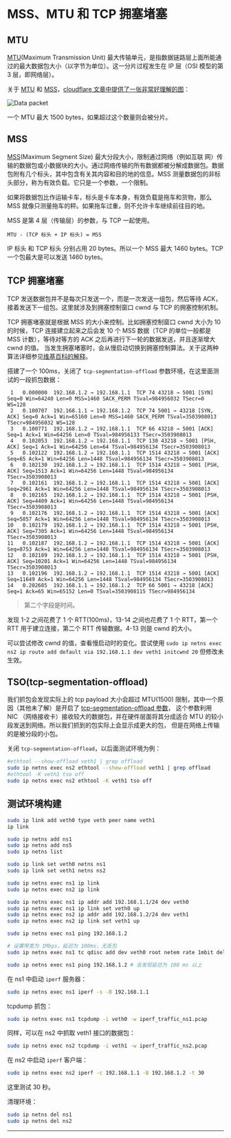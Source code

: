 # MSS、MTU 和 TCP 拥塞堵塞

## MTU

[MTU][2](Maximum Transmission Unit) 最大传输单元，是指数据链路层上面所能通过的最大数据包大小（以字节为单位）。这一分片过程发生在 IP 层（OSI 模型的第 3 层，即网络层）。

关于 [MTU](#MTU) 和 [MSS](#MSS)，[cloudflare 文章中提供了一张非常好理解的图][2]：

![Data packet](https://www.cloudflare.com/resources/images/slt3lc6tev37/29tC841gKxTb6c2fUFJro6/9c49654618fe84f3c00700629f30a6e4/MSS_TCP_segment_packet_diagram.png)

一个 MTU 最大 1500 bytes，如果超过这个数量则会被分片。

## MSS

[MSS][1](Maximum Segment Size) 最大分段大小，限制通过网络（例如互联 网）传输的数据包或小数据块的大小。通过网络传输的所有数据都被分解成数据包。数据包附有几个标头，其中包含有关其内容和目的地的信息。MSS 测量数据包的非标头部分，称为有效负载。它只是一个参数，一个限制。

如果将数据包比作运输卡车，标头是卡车本身，有效负载是拖车和货物，那么 MSS 就像只测量拖车的秤。如果拖车过重，则不允许卡车继续前往目的地。

MSS 是第 4 层（传输层）的参数，与 TCP 一起使用。

`MTU - (TCP 标头 + IP 标头) = MSS`

IP 标头 和 TCP 标头 分别占用 20 bytes。所以一个 MSS 最大 1460 bytes。TCP 一个包最大是可以发送 1460 bytes。

## TCP 拥塞堵塞

TCP 发送数据包并不是每次只发送一个，而是一次发送一组包，然后等待 ACK，接着发送下一组包。这里就涉及到拥塞控制窗口 cwnd 与 TCP 的拥塞控制机制。

TCP 拥塞堵塞就是根据 MSS 的大小来控制。比如拥塞控制窗口 cwnd 大小为 10 的时候，TCP 连接建立起来之后会发 10 个 MSS 数据（TCP 的单位一般都是 MSS 计数），等待对等方的 ACK 之后再进行下一轮的数据发送，并且逐渐增大 cwnd 的值。
当发生拥塞堵塞时，会从慢启动切换到拥塞控制算法。关于这两种算法详细参见[维基百科的解释][3]。

搭建了一个 100ms，关闭了 `tcp-segmentation-offload` 参数环境，在这里面测试的一段抓包数据：

```console
 1   0.000000  192.168.1.2 → 192.168.1.1  TCP 74 43218 → 5001 [SYN] Seq=0 Win=64240 Len=0 MSS=1460 SACK_PERM TSval=984956032 TSecr=0 WS=128
 2   0.100707  192.168.1.1 → 192.168.1.2  TCP 74 5001 → 43218 [SYN, ACK] Seq=0 Ack=1 Win=65160 Len=0 MSS=1460 SACK_PERM TSval=3503908013 TSecr=984956032 WS=128
 3   0.100771  192.168.1.2 → 192.168.1.1  TCP 66 43218 → 5001 [ACK] Seq=1 Ack=1 Win=64256 Len=0 TSval=984956133 TSecr=3503908013
 4   0.102053  192.168.1.2 → 192.168.1.1  TCP 130 43218 → 5001 [PSH, ACK] Seq=1 Ack=1 Win=64256 Len=64 TSval=984956134 TSecr=3503908013
 5   0.102122  192.168.1.2 → 192.168.1.1  TCP 1514 43218 → 5001 [ACK] Seq=65 Ack=1 Win=64256 Len=1448 TSval=984956134 TSecr=3503908013
 6   0.102130  192.168.1.2 → 192.168.1.1  TCP 1514 43218 → 5001 [PSH, ACK] Seq=1513 Ack=1 Win=64256 Len=1448 TSval=984956134 TSecr=3503908013
 7   0.102161  192.168.1.2 → 192.168.1.1  TCP 1514 43218 → 5001 [ACK] Seq=2961 Ack=1 Win=64256 Len=1448 TSval=984956134 TSecr=3503908013
 8   0.102165  192.168.1.2 → 192.168.1.1  TCP 1514 43218 → 5001 [PSH, ACK] Seq=4409 Ack=1 Win=64256 Len=1448 TSval=984956134 TSecr=3503908013
 9   0.102176  192.168.1.2 → 192.168.1.1  TCP 1514 43218 → 5001 [ACK] Seq=5857 Ack=1 Win=64256 Len=1448 TSval=984956134 TSecr=3503908013
10   0.102179  192.168.1.2 → 192.168.1.1  TCP 1514 43218 → 5001 [PSH, ACK] Seq=7305 Ack=1 Win=64256 Len=1448 TSval=984956134 TSecr=3503908013
11   0.102187  192.168.1.2 → 192.168.1.1  TCP 1514 43218 → 5001 [ACK] Seq=8753 Ack=1 Win=64256 Len=1448 TSval=984956134 TSecr=3503908013
12   0.102189  192.168.1.2 → 192.168.1.1  TCP 1514 43218 → 5001 [PSH, ACK] Seq=10201 Ack=1 Win=64256 Len=1448 TSval=984956134 TSecr=3503908013
13   0.102196  192.168.1.2 → 192.168.1.1  TCP 1514 43218 → 5001 [ACK] Seq=11649 Ack=1 Win=64256 Len=1448 TSval=984956134 TSecr=3503908013
14   0.202685  192.168.1.1 → 192.168.1.2  TCP 66 5001 → 43218 [ACK] Seq=1 Ack=65 Win=65152 Len=0 TSval=3503908115 TSecr=984956134
```

> 第二个字段是时间。

发现 1-2 之间花费了 1 个 RTT(100ms)，13-14 之间也花费了 1 个 RTT，第一个 RTT 用于建立连接，第二个 RTT 传输数据。4-13 则是 cwnd 的大小。

可以尝试修改 cwnd 的值，查看慢启动时的变化。尝试使用 `sudo ip netns exec ns2 ip route add default via 192.168.1.1 dev veth1 initcwnd 20` 但修改未生效。

## TSO(tcp-segmentation-offload)

我们抓包会发现实际上的 tcp payload 大小会超过 MTU(1500) 限制，其中一个原因（其他未了解）是开启了 [tcp-segmentation-offload 参数][4]，
这个参数利用 NIC （网络接收卡）接收较大的数据包，并在硬件层面将其分成适合 MTU 的较小段发送到网络。所以我们抓到的包实际上会显示成更大的包，
但是在网络上传输的是被分段的小包。

关闭 `tcp-segmentation-offload`，以后面测试环境为例：

```bash
#ethtool --show-offload veth1 | grep offload
sudo ip netns exec ns2 ethtool --show-offload veth1 | grep offload
#ethtool -K veth1 tso off
sudo ip netns exec ns2 ethtool -K veth1 tso off
```

## 测试环境构建

```bash
sudo ip link add veth0 type veth peer name veth1
ip link

sudo ip netns add ns1
sudo ip netns add ns5
sudo ip netns list

sudo ip link set veth0 netns ns1
sudo ip link set veth1 netns ns2

sudo ip netns exec ns1 ip link
sudo ip netns exec ns2 ip link

sudo ip netns exec ns1 ip addr add 192.168.1.1/24 dev veth0
sudo ip netns exec ns1 ip link set veth0 up
sudo ip netns exec ns2 ip addr add 192.168.1.2/24 dev veth1
sudo ip netns exec ns2 ip link set veth1 up

sudo ip netns exec ns1 ping 192.168.1.2

# 设置带宽为 1Mbps，延迟为 100ms，无丢包
sudo ip netns exec ns1 tc qdisc add dev veth0 root netem rate 1mbit delay 100ms

sudo ip netns exec ns1 ping 192.168.1.2 # 会发现延迟为 100 ms 以上
```

在 ns1 中启动 `iperf` 服务器：

```bash
sudo ip netns exec ns1 iperf -s -B 192.168.1.1
```

tcpdump 抓包：

```bash
sudo ip netns exec ns1 tcpdump -i veth0 -w iperf_traffic_ns1.pcap
```

同样，可以在 ns2 中抓取 veth1 接口的数据包：

```bash
sudo ip netns exec ns2 tcpdump -i veth1 -w iperf_traffic_ns2.pcap
```

在 ns2 中启动 `iperf` 客户端：

```bash
sudo ip netns exec ns2 iperf -c 192.168.1.1 -B 192.168.1.2 -t 30
```

这里测试 30 秒。

清理环境：

```bash
sudo ip netns del ns1
sudo ip netns del ns2
```

---

[1]: https://www.cloudflare.com/zh-cn/learning/network-layer/what-is-mss/ "什么是 MSS（最大分段大小）？"
[2]: https://www.cloudflare.com/zh-cn/learning/network-layer/what-is-mtu/ "什么是 MTU (最大传输单元)？"
[3]: https://en.wikipedia.org/wiki/TCP_congestion_control "TCP congestion control"
[4]: https://www.kernel.org/doc/html/latest/networking/segmentation-offloads.html#tcp-segmentation-offload "TCP Segmentation Offload"
